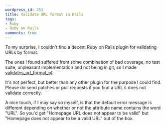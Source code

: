 ```yaml
---
wordpress_id: 253
title: Validate URL format in Rails
tags:
- Ruby
- Ruby on Rails
comments: true
---
```

To my surprise, I couldn't find a decent Ruby on Rails plugin for validating URLs by format.

The ones I found suffered from some combination of bad coverage, no test suite, unpleasant implementation and not being in git, so I made <a href="http://github.com/henrik/validates_url_format_of/">validates_url_format_of</a>.

It's not perfect, but better than any other plugin for the purpose I could find. Please do send patches or pull requests if you find a URL it does not validate correctly.

A nice touch, if I may say so myself, is that the default error message is different depending on whether or not the attribute name contains the word "URL". So you'd get "Homepage URL does not appear to be valid" but "Homepage does not appear to be a valid URL" out of the box.
